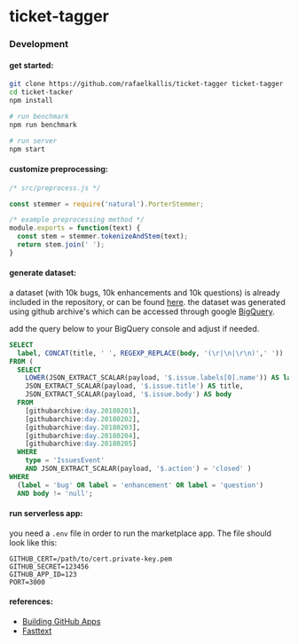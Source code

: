 # ticket-tagger

### Development

#### get started:

```sh
git clone https://github.com/rafaelkallis/ticket-tagger ticket-tagger
cd ticket-tacker
npm install

# run benchmark
npm run benchmark

# run server
npm start
```

#### customize preprocessing:

```js
/* src/preprocess.js */

const stemmer = require('natural').PorterStemmer;

/* example preprocessing method */
module.exports = function(text) { 
  const stem = stemmer.tokenizeAndStem(text);
  return stem.join(' ');
}
```

#### generate dataset:

a dataset (with 10k bugs, 10k enhancements and 10k questions) is already included in the repository, or can be found [here](https://gist.github.com/rafaelkallis/707743843fa0337277ab36b42607c46d).
the dataset was generated using github archive's which can be accessed through google [BigQuery](https://bigquery.cloud.google.com).

add the query below to your BigQuery console and adjust if needed.

```sql
SELECT
  label, CONCAT(title, ' ', REGEXP_REPLACE(body, '(\r|\n|\r\n)',' '))
FROM (
  SELECT
    LOWER(JSON_EXTRACT_SCALAR(payload, '$.issue.labels[0].name')) AS label,
    JSON_EXTRACT_SCALAR(payload, '$.issue.title') AS title,
    JSON_EXTRACT_SCALAR(payload, '$.issue.body') AS body
  FROM
    [githubarchive:day.20180201],
    [githubarchive:day.20180202],
    [githubarchive:day.20180203],
    [githubarchive:day.20180204],
    [githubarchive:day.20180205]
  WHERE
    type = 'IssuesEvent'
    AND JSON_EXTRACT_SCALAR(payload, '$.action') = 'closed' )
WHERE 
  (label = 'bug' OR label = 'enhancement' OR label = 'question')
  AND body != 'null';
```

#### run serverless app:

you need a `.env` file in order to run the marketplace app.
The file should look like this:

```
GITHUB_CERT=/path/to/cert.private-key.pem
GITHUB_SECRET=123456
GITHUB_APP_ID=123
PORT=3000
```

#### references:

- [Building GitHub Apps](https://developer.github.com/apps/building-github-apps/)
- [Fasttext](https://fasttext.cc)
